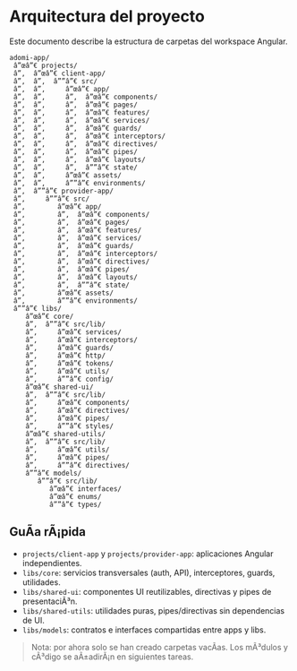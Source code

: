 ﻿# Arquitectura del proyecto

Este documento describe la estructura de carpetas del workspace Angular.

```text
adomi-app/
 â”œâ”€ projects/
 â”‚  â”œâ”€ client-app/
 â”‚  â”‚  â””â”€ src/
 â”‚  â”‚     â”œâ”€ app/
 â”‚  â”‚     â”‚  â”œâ”€ components/
 â”‚  â”‚     â”‚  â”œâ”€ pages/
 â”‚  â”‚     â”‚  â”œâ”€ features/
 â”‚  â”‚     â”‚  â”œâ”€ services/
 â”‚  â”‚     â”‚  â”œâ”€ guards/
 â”‚  â”‚     â”‚  â”œâ”€ interceptors/
 â”‚  â”‚     â”‚  â”œâ”€ directives/
 â”‚  â”‚     â”‚  â”œâ”€ pipes/
 â”‚  â”‚     â”‚  â”œâ”€ layouts/
 â”‚  â”‚     â”‚  â””â”€ state/
 â”‚  â”‚     â”œâ”€ assets/
 â”‚  â”‚     â””â”€ environments/
 â”‚  â””â”€ provider-app/
 â”‚     â””â”€ src/
 â”‚        â”œâ”€ app/
 â”‚        â”‚  â”œâ”€ components/
 â”‚        â”‚  â”œâ”€ pages/
 â”‚        â”‚  â”œâ”€ features/
 â”‚        â”‚  â”œâ”€ services/
 â”‚        â”‚  â”œâ”€ guards/
 â”‚        â”‚  â”œâ”€ interceptors/
 â”‚        â”‚  â”œâ”€ directives/
 â”‚        â”‚  â”œâ”€ pipes/
 â”‚        â”‚  â”œâ”€ layouts/
 â”‚        â”‚  â””â”€ state/
 â”‚        â”œâ”€ assets/
 â”‚        â””â”€ environments/
 â””â”€ libs/
    â”œâ”€ core/
    â”‚  â””â”€ src/lib/
    â”‚     â”œâ”€ services/
    â”‚     â”œâ”€ interceptors/
    â”‚     â”œâ”€ guards/
    â”‚     â”œâ”€ http/
    â”‚     â”œâ”€ tokens/
    â”‚     â”œâ”€ utils/
    â”‚     â””â”€ config/
    â”œâ”€ shared-ui/
    â”‚  â””â”€ src/lib/
    â”‚     â”œâ”€ components/
    â”‚     â”œâ”€ directives/
    â”‚     â”œâ”€ pipes/
    â”‚     â””â”€ styles/
    â”œâ”€ shared-utils/
    â”‚  â””â”€ src/lib/
    â”‚     â”œâ”€ utils/
    â”‚     â”œâ”€ pipes/
    â”‚     â””â”€ directives/
    â””â”€ models/
       â””â”€ src/lib/
          â”œâ”€ interfaces/
          â”œâ”€ enums/
          â””â”€ types/
```

## GuÃ­a rÃ¡pida
- `projects/client-app` y `projects/provider-app`: aplicaciones Angular independientes.
- `libs/core`: servicios transversales (auth, API), interceptores, guards, utilidades.
- `libs/shared-ui`: componentes UI reutilizables, directivas y pipes de presentaciÃ³n.
- `libs/shared-utils`: utilidades puras, pipes/directivas sin dependencias de UI.
- `libs/models`: contratos e interfaces compartidas entre apps y libs.

> Nota: por ahora solo se han creado carpetas vacÃ­as. Los mÃ³dulos y cÃ³digo se aÃ±adirÃ¡n en siguientes tareas.
